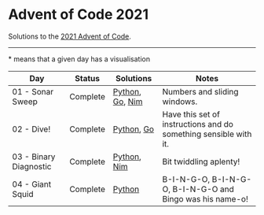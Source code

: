 # Advent of Code 2021

Solutions to the [2021 Advent of Code](https://adventofcode.com/2021).

---

\* means that a given day has a visualisation

<!-- PARSE START -->

| Day                                 | Status             | Solutions                                                                    | Notes                                                            |
| ----------------------------------- | ------------------ | ---------------------------------------------------------------------------- | ---------------------------------------------------------------- |
| 01 - Sonar Sweep                    | Complete           | [Python](01-sonarSweep/py), [Go](01-sonarSweep/go), [Nim](01-sonarSweep/nim) | Numbers and sliding windows.                                     |
| 02 - Dive!                          | Complete           | [Python](02-dive/py), [Go](02-dive/go)                                       | Have this set of instructions and do something sensible with it. |
| 03 - Binary Diagnostic              | Complete           | [Python](03-binaryDiagnostic/py), [Nim](03-binaryDiagnostic/nim)             | Bit twiddling aplenty!                                           |
| 04 - Giant Squid                    | Complete           | [Python](04-giantSquid/py)                                                   | B-I-N-G-O, B-I-N-G-O, B-I-N-G-O and Bingo was his name-o!        |

<!-- PARSE END -->
